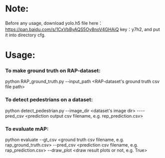 # Note:
Before any usage, download yolo.h5 file here：https://pan.baidu.com/s/1CxVbByAQS5Oy8noV4GHAiQ key：y7h2, and put it into directory cfg.
# Usage:
### To make ground truth on RAP-dataset:
  python RAP_ground_truth.py --input_path <RAP-dataset's ground truth csv file path>
### To detect pedestrians on a dataset: 
  python detect_pedestrian.py --image_dir <dataset's image dir> ----pred_csv <prediction output csv filename, e.g. rep_prediction.csv>
### To evaluate mAP:
  python evaluate --gt_csv <ground truth csv filename, e.g. rap_ground_truth.csv>  --pred_csv <prediction csv filename, e.g. rap_prediction.csv> --draw_plot <draw result plots or not, e.g. True>
